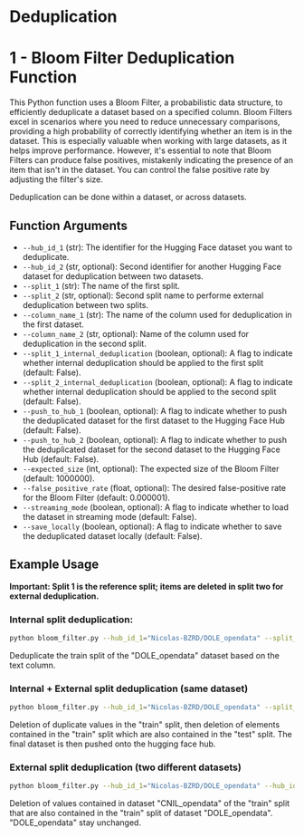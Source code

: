 # Deduplication

# 1 - Bloom Filter Deduplication Function

This Python function uses a Bloom Filter, a probabilistic data structure, to efficiently deduplicate a dataset based on a specified column. Bloom Filters excel in scenarios where you need to reduce unnecessary comparisons, providing a high probability of correctly identifying whether an item is in the dataset. This is especially valuable when working with large datasets, as it helps improve performance. However, it's essential to note that Bloom Filters can produce false positives, mistakenly indicating the presence of an item that isn't in the dataset. You can control the false positive rate by adjusting the filter's size.

Deduplication can be done within a dataset, or across datasets.

## Function Arguments

- `--hub_id_1` (str): The identifier for the Hugging Face dataset you want to deduplicate. 
- `--hub_id_2` (str, optional): Second identifier for another Hugging Face dataset for deduplication between two datasets.
- `--split_1` (str): The name of the first split.
- `--split_2` (str, optional): Second split name to performe external deduplication between two splits.
- `--column_name_1` (str): The name of the column used for deduplication in the first dataset.
- `--column_name_2` (str, optional): Name of the column used for deduplication in the second split.
- `--split_1_internal_deduplication` (boolean, optional): A flag to indicate whether internal deduplication should be applied to the first split (default: False).
- `--split_2_internal_deduplication` (boolean, optional): A flag to indicate whether internal deduplication should be applied to the second split (default: False).
- `--push_to_hub_1` (boolean, optional): A flag to indicate whether to push the deduplicated dataset for the first dataset to the Hugging Face Hub (default: False).
- `--push_to_hub_2` (boolean, optional): A flag to indicate whether to push the deduplicated dataset for the second dataset to the Hugging Face Hub (default: False).
- `--expected_size` (int, optional): The expected size of the Bloom Filter (default: 1000000).
- `--false_positive_rate` (float, optional): The desired false-positive rate for the Bloom Filter (default: 0.000001).
- `--streaming_mode` (boolean, optional): A flag to indicate whether to load the dataset in streaming mode (default: False).
- `--save_locally` (boolean, optional): A flag to indicate whether to save the deduplicated dataset locally (default: False).

## Example Usage
<b>Important:  Split 1 is the reference split; items are deleted in split two for external deduplication.</b>

### Internal split deduplication:
```bash
python bloom_filter.py --hub_id_1="Nicolas-BZRD/DOLE_opendata" --split_1=“test” --split_1_internal_deduplication      
```
Deduplicate the train split of the "DOLE_opendata" dataset based on the text column.

### Internal + External split deduplication (same dataset)
```bash
python bloom_filter.py --hub_id_1="Nicolas-BZRD/DOLE_opendata" --split_1="test" --split_2="train" --split_2_internal_deduplication --push_to_hub_1
```
Deletion of duplicate values in the "train" split, then deletion of elements contained in the "train" split which are also contained in the "test" split. The final dataset is then pushed onto the hugging face hub.

### External split deduplication (two different datasets)
```bash
python bloom_filter.py --hub_id_1="Nicolas-BZRD/DOLE_opendata" --hub_id_2="Nicolas-BZRD/CNIL_opendata"  --split_1="train" --split_2="train" 
```
Deletion of values contained in dataset "CNIL_opendata" of the "train" split that are also contained in the "train" split of dataset "DOLE_opendata". "DOLE_opendata" stay unchanged.